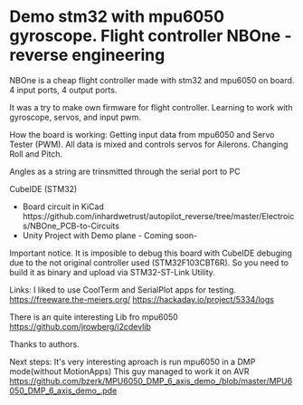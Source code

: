 <h1>Demo stm32 with mpu6050 gyroscope. Flight controller NBOne - reverse engineering</h1>

<p>NBOne is a cheap flight controller made with stm32 and mpu6050 on board. 4 input ports, 4 output ports.</p>
It was a try to make own firmware for flight controller. Learning to work with gyroscope, servos, and input pwm.</p>

How the board is working: Getting input data from mpu6050 and Servo Tester (PWM). All data is mixed and controls servos for Ailerons. Changing Roll and Pitch.</p> <p>Angles as a string are trinsmitted through the serial port to PC </p>

CubeIDE (STM32)</p>

<ul>
<li>
Board circuit in KiCad
https://github.com/inhardwetrust/autopilot_reverse/tree/master/Electroics/NBOne_PCB-to-Circuits
</li>
<li>
Unity Project with Demo plane - Coming soon-
</li>
</ul>

Important notice.
It is imposible to debug this board with CubeIDE debuging due to the not original controller used (STM32F103CBT6R).
So you need to build it as binary and upload via STM32-ST-Link Utility.

Links:
I liked to use CoolTerm and SerialPlot apps for testing.
https://freeware.the-meiers.org/
https://hackaday.io/project/5334/logs

There is an quite interesting Lib fro mpu6050
https://github.com/jrowberg/i2cdevlib

Thanks to authors.

Next steps:
It's very interesting aproach is run mpu6050 in a DMP mode(without MotionApps)
This guy managed to work it on AVR
https://github.com/bzerk/MPU6050_DMP_6_axis_demo_/blob/master/MPU6050_DMP_6_axis_demo_.pde




